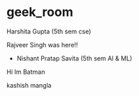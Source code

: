 # geek_room

Harshita Gupta (5th sem cse)



Rajveer Singh was here!!

- Nishant Pratap Savita (5th sem AI & ML)

Hi Im Batman



kashish mangla